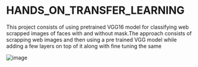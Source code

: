 # HANDS_ON_TRANSFER_LEARNING
This project consists of using pretrained VGG16 model for classifying web scrapped images of faces with and without mask.The approach consists of scrapping web images and then using a pre trained VGG model while adding a few layers on top of it along with fine tuning the same

![image](https://user-images.githubusercontent.com/116005684/230208442-ec09412e-1c06-4834-8b66-9cae43bb14af.png)

